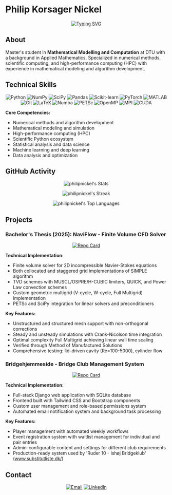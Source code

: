 # Philip Korsager Nickel

<div align="center">

[![Typing SVG](https://readme-typing-svg.herokuapp.com?font=Fira+Code&size=22&duration=2500&pause=1000&color=2E8B57&center=true&vCenter=true&width=600&lines=Mathematical+Modelling+%26+Computation;Numerical+Methods+%26+HPC;Scientific+Computing+with+Python)](https://git.io/typing-svg)

</div>

## About

Master's student in **Mathematical Modelling and Computation** at DTU with a background in Applied Mathematics. Specialized in numerical methods, scientific computing, and high-performance computing (HPC) with experience in mathematical modeling and algorithm development.

## Technical Skills

<div align="center">

![Python](https://img.shields.io/badge/-Python-3776AB?style=flat-square&logo=python&logoColor=white)
![NumPy](https://img.shields.io/badge/-NumPy-013243?style=flat-square&logo=numpy&logoColor=white)
![SciPy](https://img.shields.io/badge/-SciPy-8CAAE6?style=flat-square&logo=scipy&logoColor=white)
![Pandas](https://img.shields.io/badge/-Pandas-150458?style=flat-square&logo=pandas&logoColor=white)
![Scikit-learn](https://img.shields.io/badge/-Scikit--learn-F7931E?style=flat-square&logo=scikit-learn&logoColor=white)
![PyTorch](https://img.shields.io/badge/-PyTorch-EE4C2C?style=flat-square&logo=pytorch&logoColor=white)
![MATLAB](https://img.shields.io/badge/-MATLAB-0076A8?style=flat-square&logo=mathworks&logoColor=white)
![Git](https://img.shields.io/badge/-Git-F05032?style=flat-square&logo=git&logoColor=white)
![LaTeX](https://img.shields.io/badge/-LaTeX-008080?style=flat-square&logo=latex&logoColor=white)
![Numba](https://img.shields.io/badge/-Numba-00A3E0?style=flat-square&logo=numba&logoColor=white)
![PETSc](https://img.shields.io/badge/-PETSc-4B8BBE?style=flat-square&logo=petsc&logoColor=white)
![OpenMP](https://img.shields.io/badge/-OpenMP-0051A8?style=flat-square&logo=openmp&logoColor=white)
![MPI](https://img.shields.io/badge/-MPI-FF6B6B?style=flat-square&logo=mpi&logoColor=white)
![CUDA](https://img.shields.io/badge/-CUDA-76B900?style=flat-square&logo=nvidia&logoColor=white)

</div>

**Core Competencies:**
- Numerical methods and algorithm development
- Mathematical modeling and simulation
- High-performance computing (HPC)
- Scientific Python ecosystem 
- Statistical analysis and data science
- Machine learning and deep learning
- Data analysis and optimization

## GitHub Activity

<div align="center">

![philipnickel's Stats](https://github-readme-stats.vercel.app/api?username=philipnickel&theme=github&show_icons=true&hide_border=true&count_private=true)

![philipnickel's Streak](https://github-readme-streak-stats.herokuapp.com/?user=philipnickel&theme=github&hide_border=true)

![philipnickel's Top Languages](https://github-readme-stats.vercel.app/api/top-langs/?username=philipnickel&theme=github&show_icons=true&hide_border=true&layout=compact)

</div>

## Projects

### Bachelor's Thesis (2025): NaviFlow - Finite Volume CFD Solver

<div align="center">

[![Repo Card](https://github-readme-stats.vercel.app/api/pin/?username=philipnickel&repo=NaviFlow&theme=github)](https://github.com/philipnickel/NaviFlow)

</div>

**Technical Implementation:**
- Finite volume solver for 2D incompressible Navier-Stokes equations
- Both collocated and staggered grid implementations of SIMPLE algorithm
- TVD schemes with MUSCL/OSPRE/H-CUBIC limiters, QUICK, and Power Law convection schemes
- Custom geometric multigrid (V-cycle, W-cycle, Full Multigrid) implementation
- PETSc and SciPy integration for linear solvers and preconditioners

**Key Features:**
- Unstructured and structured mesh support with non-orthogonal corrections
- Steady and unsteady simulations with Crank-Nicolson time integration
- Optimal complexity Full Multigrid achieving linear wall time scaling
- Verified through Method of Manufactured Solutions
- Comprehensive testing: lid-driven cavity (Re=100-5000), cylinder flow

### Bridgehjemmeside - Bridge Club Management System

<div align="center">

[![Repo Card](https://github-readme-stats.vercel.app/api/pin/?username=philipnickel&repo=Bridgehjemmeside&theme=github)](https://github.com/philipnickel/Bridgehjemmeside)

</div>

**Technical Implementation:**
- Full-stack Django web application with SQLite database
- Frontend built with Tailwind CSS and Bootstrap components
- Custom user management and role-based permissions system
- Automated email notification system and background task processing

**Key Features:**
- Player management with automated weekly workflows
- Event registration system with waitlist management for individual and pair entries  
- Admin-configurable content and settings for different club requirements
- Production-ready system used by 'Ruder 10 - Ishøj Bridgeklub' (www.substitutliste.dk/)

## Contact

<div align="center">

[![Email](https://img.shields.io/badge/Email-philipnickel@outlook.dk-red?style=for-the-badge&logo=gmail&logoColor=white)](mailto:philipnickel@outlook.dk)
[![LinkedIn](https://img.shields.io/badge/LinkedIn-Philip%20Korsager%20Nickel-blue?style=for-the-badge&logo=linkedin&logoColor=white)](https://www.linkedin.com/in/philip-korsager-nickel-078129207/)

</div>

